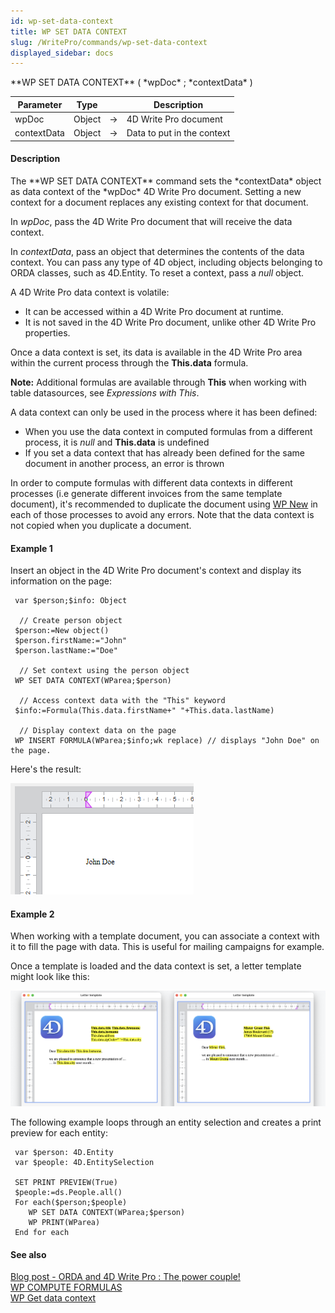 ```yaml
---
id: wp-set-data-context
title: WP SET DATA CONTEXT
slug: /WritePro/commands/wp-set-data-context
displayed_sidebar: docs
---
```


<!--REF #_command_.WP SET DATA CONTEXT.Syntax-->**WP SET DATA CONTEXT** ( *wpDoc* ; *contextData* )<!-- END REF-->
<!--REF #_command_.WP SET DATA CONTEXT.Params-->
| Parameter | Type |  | Description |
| --- | --- | --- | --- |
| wpDoc | Object | &#8594;  | 4D Write Pro document |
| contextData | Object | &#8594;  | Data to put in the context |

<!-- END REF-->

#### Description 

<!--REF #_command_.WP SET DATA CONTEXT.Summary-->The **WP SET DATA CONTEXT** command sets the *contextData* object as data context of the *wpDoc* 4D Write Pro document.<!-- END REF--> Setting a new context for a document replaces any existing context for that document. 

In *wpDoc*, pass the 4D Write Pro document that will receive the data context. 

In *contextData*, pass an object that determines the contents of the data context. You can pass any type of 4D object, including objects belonging to ORDA classes, such as 4D.Entity. To reset a context, pass a *null* object.

A 4D Write Pro data context is volatile: 

* It can be accessed within a 4D Write Pro document at runtime.
* It is not saved in the 4D Write Pro document, unlike other 4D Write Pro properties.

Once a data context is set, its data is available in the 4D Write Pro area within the current process through the **This.data** formula.

**Note:** Additional formulas are available through **This** when working with table datasources, see *Expressions with This*.

A data context can only be used in the process where it has been defined:

* When you use the data context in computed formulas from a different process, it is *null* and **This.data** is undefined
* If you set a data context that has already been defined for the same document in another process, an error is thrown

In order to compute formulas with different data contexts in different processes (i.e generate different invoices from the same template document), it's recommended to duplicate the document using [WP New](wp-new.md) in each of those processes to avoid any errors. Note that the data context is not copied when you duplicate a document.

#### Example 1 

Insert an object in the 4D Write Pro document's context and display its information on the page: 

```4d
 var $person;$info: Object
 
  // Create person object
 $person:=New object()
 $person.firstName:="John"
 $person.lastName:="Doe"
 
  // Set context using the person object
 WP SET DATA CONTEXT(WParea;$person)
 
  // Access context data with the "This" keyword
 $info:=Formula(This.data.firstName+" "+This.data.lastName)
 
  // Display context data on the page
 WP INSERT FORMULA(WParea;$info;wk replace) // displays "John Doe" on the page.
```

Here's the result:

![](../../assets/en/WritePro/commands/pict5867255.en.png)

#### Example 2 

When working with a template document, you can associate a context with it to fill the page with data. This is useful for mailing campaigns for example. 

Once a template is loaded and the data context is set, a letter template might look like this:

![](../../assets/en/WritePro/commands/pict5867835.en.png)

The following example loops through an entity selection and creates a print preview for each entity:

```4d
 var $person: 4D.Entity
 var $people: 4D.EntitySelection
 
 SET PRINT PREVIEW(True)
 $people:=ds.People.all()
 For each($person;$people)
    WP SET DATA CONTEXT(WParea;$person)
    WP PRINT(WParea)
 End for each
```

#### See also 

[Blog post - ORDA and 4D Write Pro : The power couple!](https://blog.4d.com/orda-and-4d-write-pro-the-power-couple/)  
[WP COMPUTE FORMULAS](wp-compute-formulas.md)  
[WP Get data context](wp-get-data-context.md)  